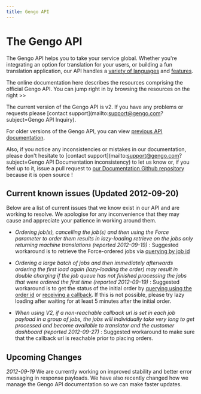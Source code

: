 ```yaml
---
title: Gengo API
---
```


# The Gengo API

The Gengo API helps you to take your service global. Whether you're integrating an option for translation for your users, or building a fun translation application, our API handles a [variety of languages](http://gengo.com/how-it-works/pricing-languages/) and [features](http://gengo.com/api/).

The online documentation here describes the resources comprising the official Gengo API. You can jump right in by browsing the resources on the right >>

The current version of the Gengo API is v2. If you have any problems or requests please [contact support](mailto:support@gengo.com?subject=Gengo API Inquiry).

For older versions of the Gengo API, you can view [previous API documentation](/legacy/).

Also, if you notice any inconsistencies or mistakes in our documentation, please don't hesitate to [contact support](mailto:support@gengo.com?subject=Gengo API Documentation inconsistency) to let us know or, if you feel up to it, issue a pull request to [our Documentation Github repository](https://github.com/mygengo/gengo_api_docs) because it is open source !

## Current known issues (Updated 2012-09-20)

Below are a list of current issues that we know exist in our API and are working to resolve. We apologise for any inconvenience that they may cause and appreciate your patience in working around them.

* _Ordering job(s), cancelling the job(s) and then using the Force parameter to order them results in lazy-loading retrieve on the jobs only returning machine translations (reported 2012-09-19)_
: Suggested workaround is to retrieve the Force-ordered jobs via [querying by job id](/v2/jobs/#jobs-by-id-get)

* _Ordering a large batch of jobs and then immediately afterwards ordering the first load again (lazy-loading the order) may result in double charging if the job queue has not finished processing the jobs that were ordered the first time (reported 2012-09-19)_
: Suggested workaround is to get the status of the initial order by [querying using the order id](/v2/order/#order-get) or [receiving a callback](/v2/callback_urls/). If this is not possible, please try lazy loading after waiting for at least 5 minutes after the initial order.

* _When using V2, if a non-reachable callback url is set in each job payload in a group of jobs, the jobs will individually take very long to get processed and become available to translator and the customer dashboard (reported 2012-09-27)_
: Suggested workaround to make sure that the callback url is reachable prior to placing orders.


## Upcoming Changes

*2012-09-19*
We are currently working on improved stability and better error messaging in response payloads. We have also recently changed how we manage the Gengo API documentation so we can make faster updates.
